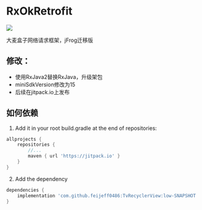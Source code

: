 # RxOkRetrofit
[![](https://jitpack.io/v/feijeff0486/TvRecyclerView.svg)](https://jitpack.io/#feijeff0486/TvRecyclerView)

大麦盒子网络请求框架，jFrog迁移版

## 修改：
- 使用RxJava2替换RxJava，升级架包
- miniSdkVersion修改为15
- 后续在jitpack.io上发布

## 如何依赖
1. Add it in your root build.gradle at the end of repositories:
```groovy
allprojects {
    repositories {
        //...
        maven { url 'https://jitpack.io' }
    }
}
```

2. Add the dependency
```groovy
dependencies {
    implementation 'com.github.feijeff0486:TvRecyclerView:low-SNAPSHOT'
}
```
